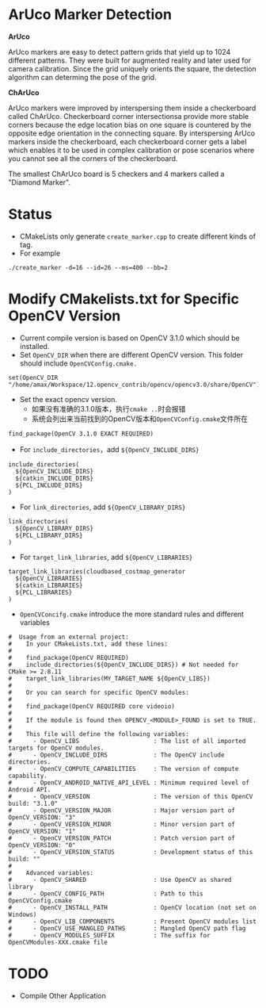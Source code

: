 ArUco Marker Detection
======================

**ArUco**

ArUco markers are easy to detect pattern grids that yield up to 1024 different patterns. They were built for augmented reality and later used for camera calibration. Since the grid uniquely orients the square, the detection algorithm can determing the pose of the grid.

**ChArUco**

ArUco markers were improved by interspersing them inside a checkerboard called ChArUco. Checkerboard corner intersectionsa provide more stable corners because the edge location bias on one square is countered by the opposite edge orientation in the connecting square. By interspersing ArUco markers inside the checkerboard, each checkerboard corner gets a label which enables it to be used in complex calibration or pose scenarios where you cannot see all the corners of the checkerboard.

The smallest ChArUco board is 5 checkers and 4 markers called a "Diamond Marker".

Status
=================
- CMakeLists only generate `create_marker.cpp` to create different kinds of tag.
- For example
```
./create_marker -d=16 --id=26 --ms=400 --bb=2
```

Modify CMakelists.txt for Specific OpenCV Version
==================
- Current compile version is based on OpenCV 3.1.0 which should be installed.
- Set `OpenCV_DIR` when there are different OpenCV version. This folder should include `OpenCVConfig.cmake.` 
```
set(OpenCV_DIR "/home/amax/Workspace/12.opencv_contrib/opencv/opencv3.0/share/OpenCV")
```
- Set the exact opencv version.
    - 如果没有准确的3.1.0版本，执行`cmake ..`时会报错
    - 系统会列出来当前找到的OpenCV版本和`OpenCVConfig.cmake`文件所在
```
find_package(OpenCV 3.1.0 EXACT REQUIRED)
```
   
- For `include_directories`，add `${OpenCV_INCLUDE_DIRS}`
```
include_directories(
  ${OpenCV_INCLUDE_DIRS}
  ${catkin_INCLUDE_DIRS}
  ${PCL_INCLUDE_DIRS}
)
```
- For `link_directories`, add `${OpenCV_LIBRARY_DIRS}`
```
link_directories(
  ${OpenCV_LIBRARY_DIRS}
  ${PCL_LIBRARY_DIRS}
)
```
- For `target_link_libraries`, add `${OpenCV_LIBRARIES}`
```
target_link_libraries(cloudbased_costmap_generator
  ${OpenCV_LIBRARIES}
  ${catkin_LIBRARIES}
  ${PCL_LIBRARIES}
)
```
- `OpenCVConcifg.cmake` introduce the more standard rules and different variables 
```
#  Usage from an external project:
#    In your CMakeLists.txt, add these lines:
#
#    find_package(OpenCV REQUIRED)
#    include_directories(${OpenCV_INCLUDE_DIRS}) # Not needed for CMake >= 2.8.11
#    target_link_libraries(MY_TARGET_NAME ${OpenCV_LIBS})
#
#    Or you can search for specific OpenCV modules:
#
#    find_package(OpenCV REQUIRED core videoio)
#
#    If the module is found then OPENCV_<MODULE>_FOUND is set to TRUE.
#
#    This file will define the following variables:
#      - OpenCV_LIBS                     : The list of all imported targets for OpenCV modules.
#      - OpenCV_INCLUDE_DIRS             : The OpenCV include directories.
#      - OpenCV_COMPUTE_CAPABILITIES     : The version of compute capability.
#      - OpenCV_ANDROID_NATIVE_API_LEVEL : Minimum required level of Android API.
#      - OpenCV_VERSION                  : The version of this OpenCV build: "3.1.0"
#      - OpenCV_VERSION_MAJOR            : Major version part of OpenCV_VERSION: "3"
#      - OpenCV_VERSION_MINOR            : Minor version part of OpenCV_VERSION: "1"
#      - OpenCV_VERSION_PATCH            : Patch version part of OpenCV_VERSION: "0"
#      - OpenCV_VERSION_STATUS           : Development status of this build: ""
#
#    Advanced variables:
#      - OpenCV_SHARED                   : Use OpenCV as shared library
#      - OpenCV_CONFIG_PATH              : Path to this OpenCVConfig.cmake
#      - OpenCV_INSTALL_PATH             : OpenCV location (not set on Windows)
#      - OpenCV_LIB_COMPONENTS           : Present OpenCV modules list
#      - OpenCV_USE_MANGLED_PATHS        : Mangled OpenCV path flag
#      - OpenCV_MODULES_SUFFIX           : The suffix for OpenCVModules-XXX.cmake file
```

TODO
=============
- Compile Other Application